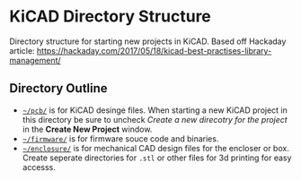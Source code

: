 # KiCAD Directory Structure

Directory structure for starting new projects in KiCAD. Based off Hackaday article: https://hackaday.com/2017/05/18/kicad-best-practises-library-management/

## Directory Outline
- [`~/pcb/`](pcb) is for KiCAD desinge files. When starting a new KiCAD project in this directory be sure to uncheck *Create a new direcotry for the project* in the **Create New Project** window.
- [`~/firmware/`](firmware) is for firmware souce code and binaries.
- [`~/enclosure/`](enclosure) is for mechanical CAD design files for the encloser or box. Create seperate directories for `.stl` or other files for 3d printing for easy accesss.